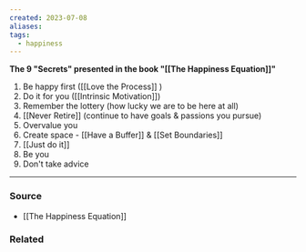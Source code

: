 ```yaml
---
created: 2023-07-08
aliases: 
tags:
  - happiness
---
```

**The 9 "Secrets" presented in the book "[[The Happiness Equation]]"**

1. Be happy first ([[Love the Process]] )
2. Do it for you ([[Intrinsic Motivation]])
3. Remember the lottery (how lucky we are to be here at all)
4. [[Never Retire]] (continue to have goals & passions you pursue)
5. Overvalue you
6. Create space - [[Have a Buffer]] & [[Set Boundaries]]
7. [[Just do it]]
8. Be you
9. Don't take advice

---

### Source
- [[The Happiness Equation]]

### Related